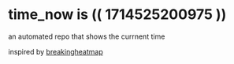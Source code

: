 # time_now is (( 1714525200975 ))

an automated repo that shows the currnent time

inspired by [breakingheatmap](https://github.com/breakingheatmap/breakingheatmap)